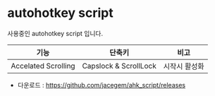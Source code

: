 # autohotkey script

사용중인 autohotkey script 입니다. 

| 기능 | 단축키  | 비고|
|---|----|---|
|Accelated Scrolling | Capslock & ScrollLock | 시작시 활성화 |


- 다운로드 : <https://github.com/jacegem/ahk_script/releases>


